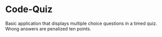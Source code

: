 # Code-Quiz
Basic application that displays multiple choice questions in a timed quiz.  Wrong answers are penalized ten points. 